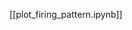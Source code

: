<!--
# Title: 9.1 Plot Firing Pattern
# Updated: 2025-02-04
#
# Contributors:
    # Dylan Daniels
-->

[[plot_firing_pattern.ipynb]]
